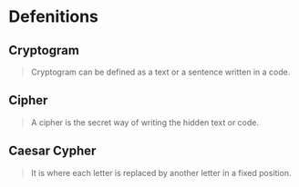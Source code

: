 # Defenitions
## Cryptogram
  >Cryptogram can be defined as a text or a sentence written in a code.
## Cipher
  >A cipher is the secret way of writing the hidden text or code.
## Caesar Cypher
  >It is where each letter is replaced by another letter in a fixed position.


